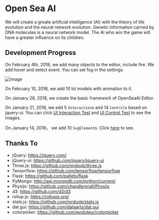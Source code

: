 ﻿# Open Sea AI

We will create a greate artificial intelligence (AI) with the theory of life evolution and the neural network evolution. Genetic information carried by DNA molecules is a neural network model. The AI who win the game will have a greater influence on its children.

## Development Progress

On February 4th, 2018, we add many objects to the editor, include fire. We add hover and select event. You can set fog in the settings.

![image](https://github.com/tengge1/OpenSeaAI/blob/master/img/LOL_Editor.png)

On February 10, 2018, we add 10 lol models with animation to it.

On January 28, 2018, we create the basic framework of OpenSeaAI Editor.

On January 21, 2018, we add 5 `Interaction`s and 14 `Control`s based on jquery-ui. You can click [UI Interaction Test](https://github.com/tengge1/OpenSeaAI/blob/master/img/Interaction.png) and [UI Control Test](https://github.com/tengge1/OpenSeaAI/blob/master/img/Control.png) to see the images.

On January 14, 2018， we add 10 `SvgElement`s. Click [here](https://github.com/tengge1/OpenSeaAI/blob/master/img/SvgDemo.png) to see.

## Thanks To

* jQuery: https://jquery.com/
* jQuery-ui: https://github.com/jquery/jquery-ui
* Three.js: https://github.com/mrdoob/three.js
* Tensorflow: https://github.com/tensorflow/tensorflow
* Flask: https://github.com/pallets/flask
* PyMongo: http://api.mongodb.com/python/current/
* Physijs: https://github.com/chandlerprall/Physijs
* d3: https://github.com/d3/d3
* rollup.js: https://rollupjs.org/
* stats.js: https://github.com/mrdoob/stats.js
* dat.gui: https://github.com/dataarts/dat.gui
* colorpicker: https://github.com/evoluteur/colorpicker
